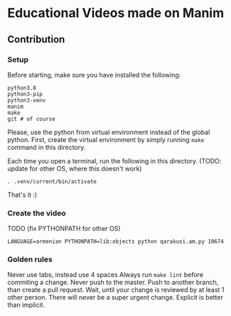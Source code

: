 # Educational Videos made on Manim

## Contribution

### Setup

Before starting, make sure you have installed the following:
```
python3.8
python3-pip
python3-venv
manim
make
git # of course
```

Please, use the python from virtual environment instead of the global python.
First, create the virtual environment by simply running `make` command in this directory.

Each time you open a terminal, run the following in this directory. (TODO: update for other OS, where this doesn't work)
```
. .venv/current/bin/activate
```

That's it :)

### Create the video

TODO (fix PYTHONPATH for other OS)
```
LANGUAGE=armenian PYTHONPATH=lib:objects python qarakusi.am.py 10674
```

### Golden rules

Never use tabs, instead use 4 spaces
Always run `make lint` before commiting a change.
Never push to the master. Push to another branch, than create a pull request.
Wait, until your change is reviewed by at least 1 other person. There will never be a super urgent change.
Explicit is better than implicit.
